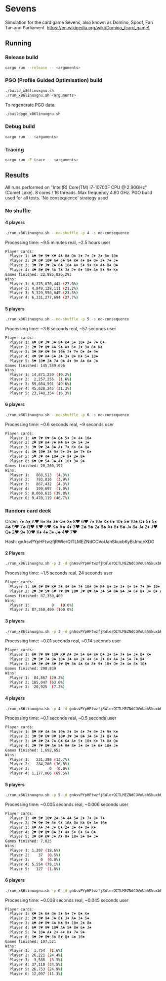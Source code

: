 # Sevens

Simulation for the card game Sevens, also known as Domino, Spoof, Fan Tan and Parliament.
<https://en.wikipedia.org/wiki/Domino_(card_game)>

## Running

### Release build

```sh
cargo run --release -- <arguments>
```

### PGO (Profile Guided Optimisation) build

```sh
./build_x86linuxgnu.sh
./run_x86linuxgnu.sh <arguments>
```

To regenerate PGO data:

```sh
./buildpgo_x86linuxgnu.sh
```

### Debug build

```sh
cargo run -- <arguments>
```

### Tracing

```sh
cargo run -F trace -- <arguments>
```

## Results

All runs performed on "Intel(R) Core(TM) i7-10700F CPU @ 2.90GHz" (Comet Lake). 8 cores / 16 threads. Max frequency 4.80 GHz.
PGO build used for all tests.
'No consequence' strategy used

### No shuffle

#### 4 players

```sh
./run_x86linuxgnu.sh --no-shuffle -p 4 -s no-consequence
```

Processing time: ~9.5 minutes real, ~2.5 hours user

```sh
Player cards:
  Player 1: A♥ 5♥ 9♥ K♥ 4♣ 8♣ Q♣ 3♦ 7♦ J♦ 2♠ 6♠ 10♠
  Player 2: 2♥ 6♥ 10♥ A♣ 5♣ 9♣ K♣ 4♦ 8♦ Q♦ 3♠ 7♠ J♠
  Player 3: 3♥ 7♥ J♥ 2♣ 6♣ 10♣ A♦ 5♦ 9♦ K♦ 4♠ 8♠ Q♠
  Player 4: 4♥ 8♥ Q♥ 3♣ 7♣ J♣ 2♦ 6♦ 10♦ A♠ 5♠ 9♠ K♠
Games finished: 22,885,026,293
Wins:
  Player 1: 6,375,070,443 (27.9%)
  Player 2: 4,849,128,111 (21.2%)
  Player 3: 5,329,550,045 (23.3%)
  Player 4: 6,331,277,694 (27.7%)
```

#### 5 players

```sh
./run_x86linuxgnu.sh --no-shuffle -p 5 -s no-consequence
```

Processing time: ~3.6 seconds real, ~57 seconds user

```sh
Player cards:
  Player 1: A♥ 6♥ J♥ 3♣ 8♣ K♣ 5♦ 10♦ 2♠ 7♠ Q♠
  Player 2: 2♥ 7♥ Q♥ 4♣ 9♣ A♦ 6♦ J♦ 3♠ 8♠ K♠
  Player 3: 3♥ 8♥ K♥ 5♣ 10♣ 2♦ 7♦ Q♦ 4♠ 9♠
  Player 4: 4♥ 9♥ A♣ 6♣ J♣ 3♦ 8♦ K♦ 5♠ 10♠
  Player 5: 5♥ 10♥ 2♣ 7♣ Q♣ 4♦ 9♦ A♠ 6♠ J♠
Games finished: 145,589,696
Wins:
  Player 1: 14,871,250 (10.2%)
  Player 2:  2,257,256  (1.6%)
  Player 3: 59,084,591 (40.6%)
  Player 4: 45,628,245 (31.3%)
  Player 5: 23,748,354 (16.3%)
```

#### 6 players

```sh
./run_x86linuxgnu.sh --no-shuffle -p 6 -s no-consequence
```

Processing time: ~0.6 seconds real, ~9 seconds user

```sh
Player cards:
  Player 1: A♥ 7♥ K♥ 6♣ Q♣ 5♦ J♦ 4♠ 10♠
  Player 2: 2♥ 8♥ A♣ 7♣ K♣ 6♦ Q♦ 5♠ J♠
  Player 3: 3♥ 9♥ 2♣ 8♣ A♦ 7♦ K♦ 6♠ Q♠
  Player 4: 4♥ 10♥ 3♣ 9♣ 2♦ 8♦ A♠ 7♠ K♠
  Player 5: 5♥ J♥ 4♣ 10♣ 3♦ 9♦ 2♠ 8♠
  Player 6: 6♥ Q♥ 5♣ J♣ 4♦ 10♦ 3♠ 9♠
Games finished: 20,260,192
Wins:
  Player 1:   868,513  (4.3%)
  Player 2:   793,816  (3.9%)
  Player 3:   867,432  (4.3%)
  Player 4:   199,697  (1.0%)
  Player 5: 8,060,615 (39.8%)
  Player 6: 9,470,119 (46.7%)
```

### Random card deck

Order: 7♦ A♠ A♥ 6♠ 9♠ 3♣ Q♣ 3♠ 8♥ 6♥ 7♠ 10♠ K♠ 6♦ 10♦ 5♣ 10♣ Q♦ 5♦ 5♠ 4♣ 9♥ 7♣ Q♥ K♥ 5♥ K♣ A♣ 4♦ 3♥ 2♣ 9♣ 2♠ 8♣ A♦ 8♦ 6♣ J♦ 8♠ J♠ 2♦ J♥ Q♠ 2♥ 9♦ 10♥ K♦ 4♠ 3♦ J♣ 4♥ 7♥

Hash: gnAsvPYpHFtwzfjRWlerQITLMEZNdCOVoUahSkuxbKyBiJmqcXDG

#### 2 Players

```sh
./run_x86linuxgnu.sh -p 2 -d gnAsvPYpHFtwzfjRWlerQITLMEZNdCOVoUahSkuxbKyBiJmqcXDG -s no-consequence
```

Processing time: ~1.5 seconds real, 24 seconds user

```sh
Player cards:
  Player 1: A♥ 4♥ 8♥ K♥ 2♣ 4♣ 6♣ 7♣ 10♣ Q♣ K♣ A♦ 2♦ 3♦ 4♦ 5♦ 7♦ 9♦ 10♦ K♦ 2♠ 7♠ 8♠ 9♠ Q♠ K♠
  Player 2: 2♥ 3♥ 5♥ 6♥ 7♥ 9♥ 10♥ J♥ Q♥ A♣ 3♣ 5♣ 8♣ 9♣ J♣ 6♦ 8♦ J♦ Q♦ A♠ 3♠ 4♠ 5♠ 6♠ 10♠ J♠
Games finished: 87,350,400
Wins:
  Player 1:          0   (0.0%)
  Player 2: 87,350,400 (100.0%)
```

#### 3 players

```sh
./run_x86linuxgnu.sh -p 3 -d gnAsvPYpHFtwzfjRWlerQITLMEZNdCOVoUahSkuxbKyBiJmqcXDG -s no-consequence
```

Processing time: ~0.01 seconds real, ~0.14 seconds user

```sh
Player cards:
  Player 1: 6♥ 7♥ 9♥ 10♥ K♥ A♣ 2♣ 5♣ 6♣ 8♣ Q♣ 3♦ 5♦ 7♦ 6♠ J♠ Q♠ K♠
  Player 2: 2♥ 5♥ 7♣ 9♣ 10♣ J♣ A♦ 2♦ 4♦ 6♦ J♦ K♦ A♠ 3♠ 5♠ 7♠ 9♠
  Player 3: A♥ 3♥ 4♥ 8♥ J♥ Q♥ 3♣ 4♣ K♣ 8♦ 9♦ 10♦ Q♦ 2♠ 4♠ 8♠ 10♠
Games finished: 290,839
Wins:
  Player 1:  84,867 (29.2%)
  Player 2: 185,047 (63.6%)
  Player 3:  20,925  (7.2%)
```

#### 4 players

```sh
./run_x86linuxgnu.sh -p 4 -d gnAsvPYpHFtwzfjRWlerQITLMEZNdCOVoUahSkuxbKyBiJmqcXDG -s no-consequence
```

Processing time: ~0.1 seconds real, ~0.5 seconds user

```sh
Player cards:
  Player 1: 8♥ K♥ 4♣ 6♣ 10♣ 2♦ 3♦ 4♦ 7♦ 9♦ 2♠ 9♠ K♠
  Player 2: 3♥ 5♥ 6♥ 9♥ 10♥ J♥ 3♣ 8♣ J♣ 6♦ J♦ Q♦ A♠
  Player 3: A♥ 4♥ 2♣ 7♣ Q♣ K♣ A♦ 5♦ 10♦ K♦ 7♠ 8♠ Q♠
  Player 4: 2♥ 7♥ Q♥ A♣ 5♣ 9♣ 8♦ 3♠ 4♠ 5♠ 6♠ 10♠ J♠
Games finished: 1,692,652
Wins:
  Player 1:   231,380 (13.7%)
  Player 2:   284,206 (16.8%)
  Player 3:         0  (0.0%)
  Player 4: 1,177,066 (69.5%)
```

#### 5 players

```sh
./run_x86linuxgnu.sh -p 5 -d gnAsvPYpHFtwzfjRWlerQITLMEZNdCOVoUahSkuxbKyBiJmqcXDG -s no-consequence
```

Processing time: ~0.005 seconds real, ~0.006 seconds user

```sh
Player cards:
  Player 1: 4♥ 5♥ 10♥ 2♣ 3♣ 4♣ 5♣ 2♦ 7♦ 8♦ 7♠
  Player 2: 7♥ 9♥ J♥ 6♣ 9♣ 10♣ Q♣ K♣ K♦ A♠ 10♠
  Player 3: A♥ A♣ 7♣ J♦ Q♦ 2♠ 3♠ 4♠ Q♠ K♠
  Player 4: 2♥ 8♥ Q♥ 8♣ 3♦ 4♦ 5♦ 6♦ 6♠ 8♠
  Player 5: 3♥ 6♥ K♥ J♣ A♦ 9♦ 10♦ 5♠ 9♠ J♠
Games finished: 7,025
Wins:
  Player 1: 1,307 (18.6%)
  Player 2:    37  (0.5%)
  Player 3:     0  (0.0%)
  Player 4: 5,554 (79.1%)
  Player 5:   127  (1.8%)
```

#### 6 players

```sh
./run_x86linuxgnu.sh -p 6 -d gnAsvPYpHFtwzfjRWlerQITLMEZNdCOVoUahSkuxbKyBiJmqcXDG -s no-consequence
```

Processing time: ~0.008 seconds real, ~0.045 seconds user

```sh
Player cards:
  Player 1: K♥ 2♣ 6♣ Q♣ 3♦ 5♦ 7♦ Q♠ K♠
  Player 2: 2♥ 5♥ 9♣ J♣ 6♦ J♦ A♠ 3♠ 5♠
  Player 3: A♥ 4♥ 8♥ 4♣ K♣ 9♦ 10♦ 2♠ 8♠
  Player 4: 6♥ 7♥ 9♥ 10♥ A♣ 5♣ 8♣ 6♠ J♠
  Player 5: 7♣ 10♣ A♦ 2♦ 4♦ K♦ 7♠ 9♠
  Player 6: 3♥ J♥ Q♥ 3♣ 8♦ Q♦ 4♠ 10♠
Games finished: 107,521
Wins:
  Player 1:  1,754  (1.6%)
  Player 2: 26,221 (24.4%)
  Player 3:  3,586  (3.3%)
  Player 4: 37,110 (34.5%)
  Player 5: 26,753 (24.9%)
  Player 6: 12,097 (11.3%)
```
